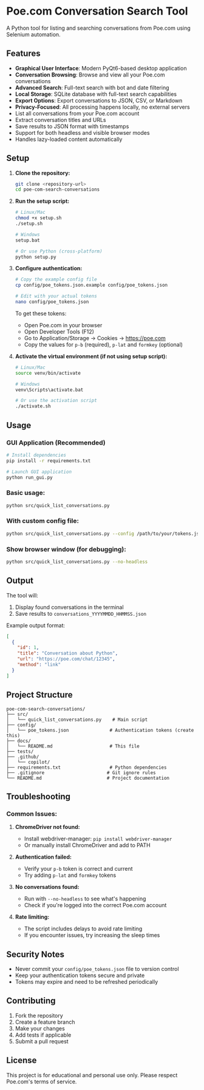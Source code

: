 # Poe.com Conversation Search Tool

A Python tool for listing and searching conversations from Poe.com using Selenium automation.

## Features

- **Graphical User Interface**: Modern PyQt6-based desktop application
- **Conversation Browsing**: Browse and view all your Poe.com conversations
- **Advanced Search**: Full-text search with bot and date filtering
- **Local Storage**: SQLite database with full-text search capabilities
- **Export Options**: Export conversations to JSON, CSV, or Markdown
- **Privacy-Focused**: All processing happens locally, no external servers
- List all conversations from your Poe.com account
- Extract conversation titles and URLs
- Save results to JSON format with timestamps
- Support for both headless and visible browser modes
- Handles lazy-loaded content automatically

## Setup

1. **Clone the repository:**
   ```bash
   git clone <repository-url>
   cd poe-com-search-conversations
   ```

2. **Run the setup script:**
   ```bash
   # Linux/Mac
   chmod +x setup.sh
   ./setup.sh
   
   # Windows
   setup.bat
   
   # Or use Python (cross-platform)
   python setup.py
   ```

3. **Configure authentication:**
   ```bash
   # Copy the example config file
   cp config/poe_tokens.json.example config/poe_tokens.json
   
   # Edit with your actual tokens
   nano config/poe_tokens.json
   ```

   To get these tokens:
   - Open Poe.com in your browser
   - Open Developer Tools (F12)
   - Go to Application/Storage → Cookies → https://poe.com
   - Copy the values for `p-b` (required), `p-lat` and `formkey` (optional)

4. **Activate the virtual environment (if not using setup script):**
   ```bash
   # Linux/Mac
   source venv/bin/activate
   
   # Windows
   venv\Scripts\activate.bat
   
   # Or use the activation script
   ./activate.sh
   ```

## Usage

### GUI Application (Recommended)
```bash
# Install dependencies
pip install -r requirements.txt

# Launch GUI application
python run_gui.py
```

### Basic usage:
```bash
python src/quick_list_conversations.py
```

### With custom config file:
```bash
python src/quick_list_conversations.py --config /path/to/your/tokens.json
```

### Show browser window (for debugging):
```bash
python src/quick_list_conversations.py --no-headless
```

## Output

The tool will:
1. Display found conversations in the terminal
2. Save results to `conversations_YYYYMMDD_HHMMSS.json`

Example output format:
```json
[
  {
    "id": 1,
    "title": "Conversation about Python",
    "url": "https://poe.com/chat/12345",
    "method": "link"
  }
]
```

## Project Structure

```
poe-com-search-conversations/
├── src/
│   └── quick_list_conversations.py    # Main script
├── config/
│   └── poe_tokens.json               # Authentication tokens (create this)
├── docs/
│   └── README.md                     # This file
├── tests/
├── .github/
│   └── copilot/
├── requirements.txt                  # Python dependencies
├── .gitignore                       # Git ignore rules
└── README.md                        # Project documentation
```

## Troubleshooting

### Common Issues:

1. **ChromeDriver not found:**
   - Install webdriver-manager: `pip install webdriver-manager`
   - Or manually install ChromeDriver and add to PATH

2. **Authentication failed:**
   - Verify your `p-b` token is correct and current
   - Try adding `p-lat` and `formkey` tokens

3. **No conversations found:**
   - Run with `--no-headless` to see what's happening
   - Check if you're logged into the correct Poe.com account

4. **Rate limiting:**
   - The script includes delays to avoid rate limiting
   - If you encounter issues, try increasing the sleep times

## Security Notes

- Never commit your `config/poe_tokens.json` file to version control
- Keep your authentication tokens secure and private
- Tokens may expire and need to be refreshed periodically

## Contributing

1. Fork the repository
2. Create a feature branch
3. Make your changes
4. Add tests if applicable
5. Submit a pull request

## License

This project is for educational and personal use only. Please respect Poe.com's terms of service.